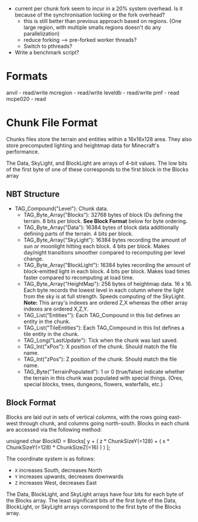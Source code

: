 - current per chunk fork seem to incur in a 20% system overhead.  Is it
  because of the synchronisation locking or the fork overhead?
  - this is still better than previous approach based on regions.  (One large
    region, with multiple smalls regions doesn't do any parallelization)
  - reduce forking --> pre-forked worker threads?
  - Switch to pthreads?
- Write a benchmark script?

# Formats

anvil - read/write
mcregion - read/write
leveldb - read/write
pmf - read
mcpe020 - read

# Chunk File Format

Chunks files store the terrain and entities within a 16x16x128 area. They
also store precomputed lighting and heightmap data for Minecraft's
performance.

The Data, SkyLight, and BlockLight are arrays of 4-bit values.  The low
bits of the first byte of one of these corresponds to the first block in
the Blocks array

## NBT Structure

* TAG_Compound("Level"): Chunk data.
  * TAG_Byte_Array("Blocks"): 32768 bytes of block IDs defining the terrain.
    8 bits per block. **See Block Format** below for byte ordering.
  * TAG_Byte_Array("Data"): 16384 bytes of block data additionally defining
    parts of the terrain. 4 bits per block.
  * TAG_Byte_Array("SkyLight"): 16384 bytes recording the amount of sun or
    moonlight hitting each block. 4 bits per block. Makes day/night
    transitions smoother compared to recomputing per level change.
  * TAG_Byte_Array("BlockLight"): 16384 bytes recording the amount of
    block-emitted light in each block. 4 bits per block. Makes load times
    faster compared to recomputing at load time.
  * TAG_Byte_Array("HeightMap"): 256 bytes of heightmap data. 16 x 16.
    Each byte records the lowest level in each column where the light from
    the sky is at full strength. Speeds computing of the SkyLight.
    **Note:** This array's indexes are ordered Z,X whereas the other array
    indexes are ordered X,Z,Y.
  * TAG_List("Entities"'): Each TAG_Compound in this list defines an entity
    in the chunk.
  * TAG_List("TileEntities"): Each TAG_Compound in this list defines
    a tile entity in the chunk.
  * TAG_Long("LastUpdate"): Tick when the chunk was last saved.
  * TAG_Int("xPos"): X position of the chunk. Should match the file name.
  * TAG_Int("zPos"): Z position of the chunk. Should match the file name.
  * TAG_Byte("TerrainPopulated"): 1 or 0 (true/false) indicate whether the
    terrain in this chunk was populated with special things. (Ores, special
    blocks, trees, dungeons, flowers, waterfalls, etc.)

## Block Format

Blocks are laid out in sets of vertical columns, with the rows going
east-west through chunk, and columns going north-south. Blocks in each
chunk are accessed via the following method:

unsigned char BlockID = Blocks[ y + ( z * ChunkSizeY(=128) + ( x * ChunkSizeY(=128) * ChunkSizeZ(=16) ) ) ];

The coordinate system is as follows:

* `X` increases South, decreases North
* `Y` increases upwards, decreases downwards
* `Z` increases West, decreases East

The Data, BlockLight, and SkyLight arrays have four bits for each byte
of the Blocks array.  The least significant bits of the first byte of
the Data, BlockLight, or SkyLight arrays correspond to the first byte
of the Blocks array.
